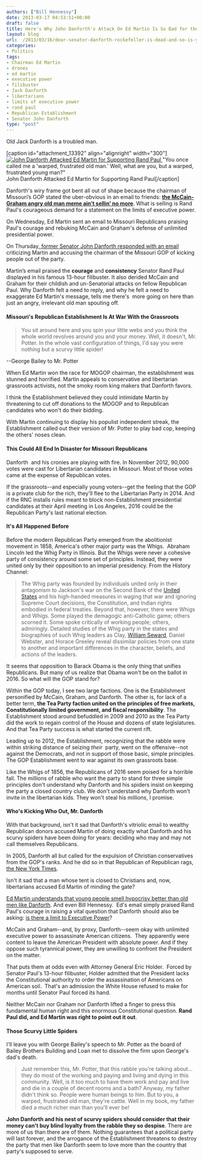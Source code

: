 ```yaml
---
authors: ["Bill Hennessy"]
date: 2013-03-17 04:53:51+00:00
draft: false
title: Here's Why John Danforth's Attack On Ed Martin Is So Bad for the GOP
layout: blog
url:  /2013/03/16/dear-senator-danforth-rockefeller-is-dead-and-so-is-your-message/
categories:
- Politics
tags:
- Chairman Ed Martin
- drones
- ed martin
- executive power
- filibuster
- Jack Danforth
- libertarians
- limits of executive power
- rand paul
- Republican Establishment
- Senator John Danforth
type: "post"
---
```


Old Jack Danforth is a troubled man.

[caption id="attachment_13392" align="alignright" width="300"][![John Danforth Attacked Ed Martin for Supporting Rand Paul](https://hennessysview.com/wp-content/uploads/2013/03/potter-faceless-300x200.png)
](https://hennessysview.com/wp-content/uploads/2013/03/potter-faceless.png) "You once called me a 'warped, frustrated old man.' Well, what are you, but a warped, frustrated young man?"  
John Danforth Attacked Ed Martin for Supporting Rand Paul[/caption]

Danforth's wiry frame got bent all out of shape because the chairman of Missouri’s GOP stated the uber-obvious in an email to friends: [**the McCain-Graham angry old man meme ain’t sellin’ no more**](https://hennessysview.com/2013/03/12/why-here-is-the-real-reason-mccain-and-graham-lost-their-minds-over-rand-pauls-filibuster/). What is selling is Rand Paul's courageous demand for a statement on the limits of executive power.

On Wednesday, Ed Martin sent an email to Missouri Republicans praising Paul's courage and rebuking McCain and Graham's defense of unlimited presidential power.

On Thursday,[ former Senator John Danforth responded with an email](https://www.stltoday.com/news/local/govt-and-politics/political-fix/ed-martin-s-message-to-gop-draws-rebuke-from-danforth/article_006d0f8d-9354-5105-9e07-597d5cc386f9.html) criticizing Martin and accusing the chairman of the Missouri GOP of kicking people out of the party.

Martin’s email praised the **courage** and **consistency** Senator Rand Paul displayed in his famous 13-hour filibuster. It also derided McCain and Graham for their childish and un-Senatorial attacks on fellow Republican Paul. Why Danforth felt a need to reply, and why he felt a need to exaggerate Ed Martin's message, tells me there's  more going on here than just an angry, irrelevant old man spouting off.


#### Missouri's Republican Establishment Is At War With the Grassroots




> You sit around here and you spin your little webs and you think the whole world revolves around you and your money. Well, it doesn't, Mr. Potter. In the whole vast configuration of things, I'd say you were nothing but a scurvy little spider!

--George Bailey to Mr. Potter


When Ed Martin won the race for MOGOP chairman, the establishment was stunned and horrified. Martin appeals to conservative and libertarian grassroots activists, not the smoky room king makers that Danforth favors.

I think the Establishment believed they could intimidate Martin by threatening to cut off donations to the MOGOP and to Republican candidates who won't do their bidding.

With Martin continuing to display his populist independent streak, the Establishment called out their version of Mr. Potter to play bad cop, keeping the others' noses clean.


#### This Could All End In Disaster for Missouri Republicans


Danforth  and his cronies are playing with fire. In November 2012, 90,000 votes were cast for Libertarian candidates in Missouri. Most of those votes came at the expense of Republican votes.

If the grassroots--and especially young voters--get the feeling that the GOP is a private club for the rich, they'll flee to the Libertarian Party in 2014. And if the RNC installs rules meant to block non-Establishment presidential candidates at their April meeting in Los Angeles, 2016 could be the Republican Party's last national election.


#### It's All Happened Before


Before the modern Republican Party emerged from the abolitionist movement in 1858, America's other major party was the Whigs.  Abraham Lincoln led the Whig Party in Illinois. But the Whigs were never a cohesive party of consistency around some set of principles. Instead, they were united only by their opposition to an imperial presidency. From the History Channel:


> The Whig party was founded by individuals united only in their antagonism to Jackson's war on the Second Bank of the [United States](https://www.history.com/topics/states) and his high-handed measures in waging that war and ignoring Supreme Court decisions, the Constitution, and Indian rights embodied in federal treaties. Beyond that, however, there were Whigs and Whigs. Some played the demagogic anti-Catholic game; others scorned it. Some spoke critically of working people; others, admiringly. Detailed studies of the Whig party in the states and biographies of such Whig leaders as Clay, [William Seward](https://www.history.com/topics/william-seward), Daniel Webster, and Horace Greeley reveal dissimilar policies from one state to another and important differences in the character, beliefs, and actions of the leaders.


It seems that opposition to Barack Obama is the only thing that unifies Republicans. But many of us realize that Obama won't be on the ballot in 2016. So what will the GOP stand for?

Within the GOP today, I see two large factions. One is the Establishment personified by McCain, Graham, and Danforth. The other is, for lack of a better term, **the Tea Party faction united on the principles of free markets, Constitutionally limited government, and fiscal responsibility**. The Establishment stood around befuddled in 2009 and 2010 as the Tea Party did the work to regain control of the House and dozens of state legislatures. And that Tea Party success is what started the current rift.

Leading up to 2012, the Establishment, recognizing that the rabble were within striking distance of seizing _their_  party, went on the offensive--not against the Democrats, and not in support of those basic, simple principles. The GOP Establishment went to war against its own grassroots base.

Like the Whigs of 1856, the Republicans of 2016 seem poised for a horrible fall. The millions of rabble who want the party to stand for three simple principles don't understand why Danforth and his spiders insist on keeping the party a closed country club. We don't understand why Danforth won't invite in the libertarian kids. They won't steal his millions, I promise.


#### Who's Kicking Who Out, Mr. Danforth


With that background, isn't it sad that Danforth's vitriolic email to wealthy Republican donors accused Martin of doing exactly what Danforth and his scurvy spiders have been doing for years: deciding who may and may not call themselves Republicans.

In 2005, Danforth all but called for the expulsion of Christian conservatives from the GOP's ranks. And he did so in that Republican of Republican rags, [the New York Times](https://www.nytimes.com/2005/03/30/opinion/30danforth.html?_r=0).

Isn't it sad that a man whose tent is closed to Christians and, now, libertarians accused Ed Martin of minding the gate?

[Ed Martin understands that young people smell hypocrisy better than old men like Danforth](https://hennessysview.com/2013/02/25/why-gop-pandering-to-young-voters-backfires/). And even Bill Hennessy.  Ed's email simply praised Rand Paul's courage in raising a vital question that Danforth should also be asking: [is there a limit to Executive Power](https://www.conservativehq.com/article/12580-rand-paul-speech-cpac-makes-our-case-liberty-prize)?

McCain and Graham--and, by proxy, Danforth--seem okay with unlimited executive power to assassinate American citizens.  They apparently were content to leave the American President with absolute power. And if they oppose such tyrannical power, they are unwilling to confront the President on the matter.

That puts them at odds even with Attorney General Eric Holder.  Forced by Senator Paul's 13-hour filibuster, Holder admitted that the President lacks the Constitutional authority to order the assassination of Americans on American soil.  That's an admission the White House refused to make for months until Senator Paul forced its hand.

Neither McCain nor Graham nor Danforth lifted a finger to press this fundamental human right and this enormous Constitutional question. **Rand Paul did, and Ed Martin was right to point out it out**.


#### Those Scurvy Little Spiders


I'll leave you with George Bailey's speech to Mr. Potter as the board of Bailey Brothers Building and Loan met to dissolve the firm upon George's dad's death.


> Just remember this, Mr. Potter, that this rabble you're talking about... they do most of the working and paying and living and dying in this community. Well, is it too much to have them work and pay and live and die in a couple of decent rooms and a bath? Anyway, my father didn't think so. People were human beings to him. But to you, a warped, frustrated old man, they're cattle. Well in my book, my father died a much richer man than you'll ever be!


**John Danforth and his nest of scurvy spiders should consider that their money can't buy blind loyalty from the rabble they so despise**. There are more of us than there are of them. Nothing guarantees that a political party will last forever, and the arrogance of the Establishment threatens to destroy the party that men like Danforth seem to love more than the country that party's supposed to serve.
